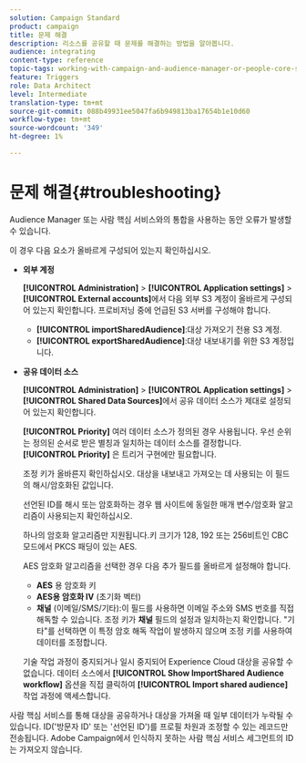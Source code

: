 ```yaml
---
solution: Campaign Standard
product: campaign
title: 문제 해결
description: 리소스를 공유할 때 문제를 해결하는 방법을 알아봅니다.
audience: integrating
content-type: reference
topic-tags: working-with-campaign-and-audience-manager-or-people-core-service
feature: Triggers
role: Data Architect
level: Intermediate
translation-type: tm+mt
source-git-commit: 088b49931ee5047fa6b949813ba17654b1e10d60
workflow-type: tm+mt
source-wordcount: '349'
ht-degree: 1%

---
```



# 문제 해결{#troubleshooting}

Audience Manager 또는 사람 핵심 서비스와의 통합을 사용하는 동안 오류가 발생할 수 있습니다.

이 경우 다음 요소가 올바르게 구성되어 있는지 확인하십시오.

* **외부 계정**

   **[!UICONTROL Administration]** > **[!UICONTROL Application settings]** > **[!UICONTROL External accounts]**&#x200B;에서 다음 외부 S3 계정이 올바르게 구성되어 있는지 확인합니다. 프로비저닝 중에 언급된 S3 서버를 구성해야 합니다.

   * **[!UICONTROL importSharedAudience]**:대상 가져오기 전용 S3 계정.
   * **[!UICONTROL exportSharedAudience]**:대상 내보내기를 위한 S3 계정입니다.

* **공유 데이터 소스**

   **[!UICONTROL Administration]** > **[!UICONTROL Application settings]** > **[!UICONTROL Shared Data Sources]**&#x200B;에서 공유 데이터 소스가 제대로 설정되어 있는지 확인합니다.

   **[!UICONTROL Priority]** 여러 데이터 소스가 정의된 경우 사용됩니다. 우선 순위는 정의된 순서로 받은 별칭과 일치하는 데이터 소스를 결정합니다. **[!UICONTROL Priority]** 은 트리거 구현에만 필요합니다.

   조정 키가 올바른지 확인하십시오. 대상을 내보내고 가져오는 데 사용되는 이 필드의 해시/암호화된 값입니다.

   선언된 ID를 해시 또는 암호화하는 경우 웹 사이트에 동일한 매개 변수/암호화 알고리즘이 사용되는지 확인하십시오.

   하나의 암호화 알고리즘만 지원됩니다.키 크기가 128, 192 또는 256비트인 CBC 모드에서 PKCS 패딩이 있는 AES.

   AES 암호화 알고리즘을 선택한 경우 다음 추가 필드를 올바르게 설정해야 합니다.

   * **AES** 용 암호화 키
   * **AES용 암호화 IV** (초기화 벡터)
   * **채널** (이메일/SMS/기타):이 필드를 사용하면 이메일 주소와 SMS 번호를 직접 해독할 수 있습니다. 조정 키가 **채널** 필드의 설정과 일치하는지 확인합니다. &quot;기타&quot;를 선택하면 이 특정 암호 해독 작업이 발생하지 않으며 조정 키를 사용하여 데이터를 조정합니다.

   기술 작업 과정이 중지되거나 일시 중지되어 Experience Cloud 대상을 공유할 수 없습니다. 데이터 소스에서 **[!UICONTROL Show ImportShared Audience workflow]** 옵션을 직접 클릭하여 **[!UICONTROL Import shared audience]** 작업 과정에 액세스합니다.

사람 핵심 서비스를 통해 대상을 공유하거나 대상을 가져올 때 일부 데이터가 누락될 수 있습니다. ID(&#39;방문자 ID&#39; 또는 &#39;선언된 ID&#39;)를 프로필 차원과 조정할 수 있는 레코드만 전송됩니다. Adobe Campaign에서 인식하지 못하는 사람 핵심 서비스 세그먼트의 ID는 가져오지 않습니다.
